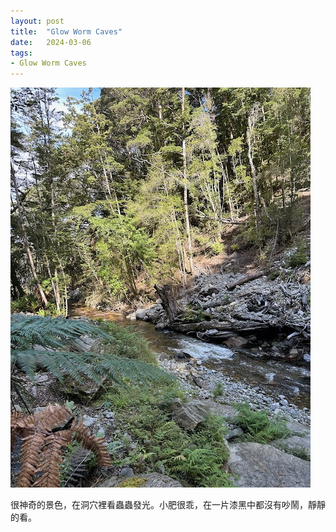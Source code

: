 ```yaml
---
layout: post
title:  "Glow Worm Caves"
date:   2024-03-06
tags:
- Glow Worm Caves
---
```

![Glow Worm Caves](/media/2024-03-06-Glow-Worm-Caves.jpeg)

很神奇的景色，在洞穴裡看蟲蟲發光。小肥很乖，在一片漆黑中都沒有吵鬧，靜靜的看。